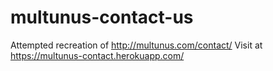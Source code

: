# multunus-contact-us
Attempted recreation of http://multunus.com/contact/
Visit at https://multunus-contact.herokuapp.com/
